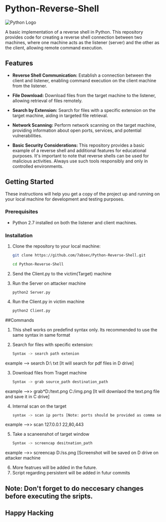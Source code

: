 # Python-Reverse-Shell

![Python Logo](https://www.python.org/static/community_logos/python-logo.png)

A basic implementation of a reverse shell in Python. This repository provides code for creating a reverse shell connection between two machines, where one machine acts as the listener (server) and the other as the client, allowing remote command execution.

## Features

- **Reverse Shell Communication:** Establish a connection between the client and listener, enabling command execution on the client machine from the listener.

- **File Download:** Download files from the target machine to the listener, allowing retrieval of files remotely.

- **Search by Extension:** Search for files with a specific extension on the target machine, aiding in targeted file retrieval.

- **Network Scanning:** Perform network scanning on the target machine, providing information about open ports, services, and potential vulnerabilities.

- **Basic Security Considerations:** This repository provides a basic example of a reverse shell and additional features for educational purposes. It's important to note that reverse shells can be used for malicious activities. Always use such tools responsibly and only in controlled environments.


## Getting Started

These instructions will help you get a copy of the project up and running on your local machine for development and testing purposes.

### Prerequisites

- Python 2.7 installed on both the listener and client machines.

### Installation

1. Clone the repository to your local machine:

   ```bash
   git clone https://github.com/7absec/Python-Reverse-Shell.git

   cd Python-Reverse-Shell

2. Send the Client.py to the victim(Target) machine
3. Run the Server on attacker machine
   ```bass
   python2 Server.py
4. Run the Client.py in victim machine
   ```bash
   python2 Client.py


##Commands

1. This shell works on predefind syntax only. Its recommended to use the same syntax in same format

2. Search for files with specific extension:
     ```bash
     Syntax -> search path extenion
  example --> search D:\ txt   [It will search for pdf files in D drive]
      
3. Download files from Traget machine
    ``` bash
    Syntax -> grab source_path destination_path
  example -->> grab*D:/text.png C:/img.png [It will downlaod the text.png file and save it in C drive]
      
4. Internal scan on the target
    ``` bash
    syntax -> scan ip ports [Note: ports should be provided as comma separated value, like 23,80]
  example -->> scan 127.0.0.1 22,80,443
      
5. Take a scaneenshot of target window
    ``` bash
    Syntax -> screencap desitnation_path
  example -->> screencap D:/ss.png [Screenshot will be saved on D drive on attacker machine


6. More featrues will be added in the future.
7. Script regarding persistent will be added in futur commits

## Note: Don't forget to do neccesary changes before executing the sripts.

## Happy Hacking

      
      
